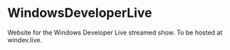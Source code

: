 # WindowsDeveloperLive
Website for the Windows Developer Live streamed show. To be hosted at windev.live.
